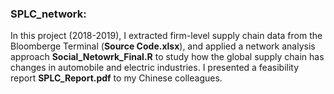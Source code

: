 ### SPLC_network: 
In this project (2018-2019), I extracted firm-level supply chain data from the Bloomberge Terminal (**Source Code.xlsx**), and applied a network analysis approach **Social_Netowrk_Final.R** to study how the global supply chain has changes in automobile and electric industries. I presented a feasibility report **SPLC_Report.pdf** to my Chinese colleagues.
